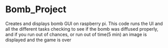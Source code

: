 # Bomb_Project
Creates and displays bomb GUI on raspberry pi. This code runs the UI and all the different tasks checking to see if the bomb was diffused properly, and if you run out of chances, or run out of time(5 min) an image is displayed and the game is over
